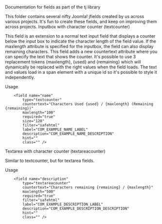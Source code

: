 Documentation for fields as part of the tj library

This folder contains several nifty Joomla! jfields created by us across various projects. It's fun to create these fields, and keep on improving them across projects.
Inputbox with character counter (textcounter)

This field is an extension to a normal text input field that displays a counter below the input box to indicate the character length of the field value. If the maxlength attribute is specified for the inputbox, the field can also display remaining characters. This field adds a new countertext attribute where you can specify the text that shows the counter. It's possible to use 3 replacement tokens {maxlength}, {used} and {remaining} which will dynamically be replaced with the right values when the field loads. The text and values load in a span element with a unique id so it's possible to style it independently.

Usage

        <field name="name"
            type="textcounter"
            countertext="Characters Used {used} / {maxlength} (Remaining {remaining})"
            maxlength="100"
            required="true"
            size="120"
            filter="safehtml"
            label="COM_EXAMPLE_NAME_LABEL"
            description="COM_EXAMPLE_NAME_DESCRIPTION"
            hint=""
            class="" />

Textarea with character counter (textareacounter)

Similar to textcounter, but for textarea fields.

Usage

        <field name="description"
            type="textareacounter"
            countertext="Characters remaining {remaining} / {maxlength}"
            maxlength="500"
            required="true"
            filter="safehtml"
            label="COM_EXAMPLE_DESCRIPTION_LABEL"
            description="COM_EXAMPLE_DESCRIPTION_DESCRIPTION"
            hint=""
            class="" />
